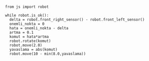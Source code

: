 <br>`from js import robot`<br>

`while robot.is_ok():`<br>
    `  delta = robot.front_right_sensor() - robot.front_left_sensor()`<br>
    `  onemli_nokta = 0`<br>
    `  hata = onemli_nokta - delta`<br>
    `  artma = 0.1`<br>
    `  komut = hata*artma`<br>
    `  robot.rotate(komut)`<br>
    `  robot.move(2.0)`<br>
    `  yavaslama = abs(komut)`<br>
    `  robot.move(10 - min(8.0,yavaslama))`<br>
